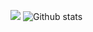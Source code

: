 ![](https://visitor-badge.glitch.me/badge?page_id=zhaoming-mike)
![Github stats](https://github-readme-stats.vercel.app/api?username=zhaoming-mike&theme=default&count_private=true&show_icons=false&hide_title=false&include_all_commits=false)
